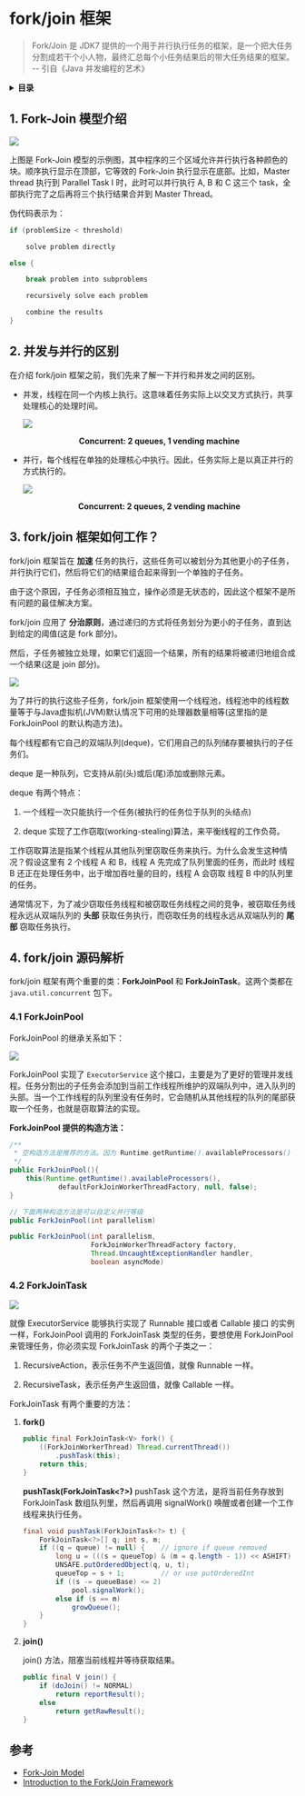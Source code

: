 # fork/join 框架

> Fork/Join 是 JDK7 提供的一个用于并行执行任务的框架，是一个把大任务分割成若干个小人物，最终汇总每个小任务结果后的带大任务结果的框架。 -- 引自《Java 并发编程的艺术》

<details>
<summary><strong>目录</strong></summary>
-   [1. Fork-Join 模型介绍](#user-content-fj-1)
-   [2. 并发与并行的区别](#user-content-fj-2)
-   [3. fork/join 框架如何工作？](#user-content-fj-3)
-   [4. fork/join 源码解析](#user-content-fj-4)
    -   [4.1 ForkJoinPool](#user-content-fj-4-1)
    -   [4.2 ForkJoinTask](#user-content-fj-4-2)
</details>

## <a id="fj-1">1. Fork-Join 模型介绍</a>

![](/imgs/concurrency/c-8-1.png)

上图是 Fork-Join 模型的示例图，其中程序的三个区域允许并行执行各种颜色的块。顺序执行显示在顶部，它等效的 Fork-Join 执行显示在底部。比如，Master thread 执行到 Parallel Task I 时，此时可以并行执行 A, B 和 C 这三个 task，全部执行完了之后再将三个执行结果合并到 Master Thread。

伪代码表示为：

```java
if (problemSize < threshold)

    solve problem directly

else {

    break problem into subproblems

    recursively solve each problem

    combine the results
}
```

## <a id="fj-2">2. 并发与并行的区别</a>

在介绍 fork/join 框架之前，我们先来了解一下并行和并发之间的区别。

-   并发，线程在同一个内核上执行。这意味着任务实际上以交叉方式执行，共享处理核心的处理时间。

    ![](/imgs/concurrency/c-8-2.gif)

    <center><strong>Concurrent: 2 queues, 1 vending machine</strong></center>

-   并行，每个线程在单独的处理核心中执行。因此，任务实际上是以真正并行的方式执行的。

    ![](/imgs/concurrency/c-8-3.gif)

    <center><strong>Concurrent: 2 queues, 2 vending machine</strong></center>

## <a id="fj-3">3. fork/join 框架如何工作？</a>

fork/join 框架旨在 **加速** 任务的执行，这些任务可以被划分为其他更小的子任务，并行执行它们，然后将它们的结果组合起来得到一个单独的子任务。

由于这个原因，子任务必须相互独立，操作必须是无状态的，因此这个框架不是所有问题的最佳解决方案。

fork/join 应用了 **分治原则**，通过递归的方式将任务划分为更小的子任务，直到达到给定的阈值(这是 fork 部分)。

然后，子任务被独立处理，如果它们返回一个结果，所有的结果将被递归地组合成一个结果(这是 join 部分)。

![](/imgs/concurrency/c-8-4.gif)

为了并行的执行这些子任务，fork/join 框架使用一个线程池，线程池中的线程数量等于与Java虚拟机(JVM)默认情况下可用的处理器数量相等(这里指的是 ForkJoinPool 的默认构造方法)。

每个线程都有它自己的双端队列(deque)，它们用自己的队列储存要被执行的子任务们。

deque 是一种队列，它支持从前(头)或后(尾)添加或删除元素。

deque 有两个特点：

1.  一个线程一次只能执行一个任务(被执行的任务位于队列的头结点)

1.  deque 实现了工作窃取(working-stealing)算法，来平衡线程的工作负荷。

工作窃取算法是指某个线程从其他队列里窃取任务来执行。为什么会发生这种情况？假设这里有 2 个线程 A 和 B，线程 A 先完成了队列里面的任务，而此时 线程 B 还正在处理任务中，出于增加吞吐量的目的，线程 A 会窃取 线程 B 中的队列里的任务。

通常情况下，为了减少窃取任务线程和被窃取任务线程之间的竞争，被窃取任务线程永远从双端队列的 **头部** 获取任务执行，而窃取任务的线程永远从双端队列的 **尾部** 窃取任务执行。

## <a id="fj-4">4. fork/join 源码解析</a>

fork/join 框架有两个重要的类：**ForkJoinPool** 和 **ForkJoinTask**。这两个类都在 `java.util.concurrent` 包下。

### <a id="fj-4">4.1 ForkJoinPool</a>

ForkJoinPool 的继承关系如下：

![](/imgs/concurrency/c-8-2.png)

ForkJoinPool 实现了 `ExecutorService` 这个接口，主要是为了更好的管理并发线程。任务分割出的子任务会添加到当前工作线程所维护的双端队列中，进入队列的头部。当一个工作线程的队列里没有任务时，它会随机从其他线程的队列的尾部获取一个任务，也就是窃取算法的实现。

**ForkJoinPool 提供的构造方法：**
```java
/**
 * 空构造方法是推荐的方法。因为 Runtime.getRuntime().availableProcessors() 返回 Java 虚拟机可用的处理器数量。用这个数量作为并行等级。
 */
public ForkJoinPool(){
    this(Runtime.getRuntime().availableProcessors(),
            defaultForkJoinWorkerThreadFactory, null, false);
}

// 下面两种构造方法是可以自定义并行等级
public ForkJoinPool(int parallelism)

public ForkJoinPool(int parallelism,
                    ForkJoinWorkerThreadFactory factory,
                    Thread.UncaughtExceptionHandler handler,
                    boolean asyncMode)
```

### <a id="fj-4-2">4.2 ForkJoinTask</a>

![](/imgs/concurrency/c-8-3.png)

就像 ExecutorService 能够执行实现了 Runnable 接口或者 Callable 接口 的实例一样，ForkJoinPool 调用的 ForkJoinTask 类型的任务，要想使用 ForkJoinPool 来管理任务，你必须实现 ForkJoinTask 的两个子类之一：

1. RecursiveAction，表示任务不产生返回值，就像 Runnable 一样。

1. RecursiveTask，表示任务产生返回值，就像 Callable 一样。

ForkJoinTask 有两个重要的方法：

1.  **fork()**
    ```java
    public final ForkJoinTask<V> fork() {
        ((ForkJoinWorkerThread) Thread.currentThread())
            .pushTask(this);
        return this;
    }
    ```

    **pushTask(ForkJoinTask<?>)**
    pushTask 这个方法，是将当前任务存放到 ForkJoinTask 数组队列里，然后再调用 signalWork() 唤醒或者创建一个工作线程来执行任务。
    ```java
    final void pushTask(ForkJoinTask<?> t) {
        ForkJoinTask<?>[] q; int s, m;
        if ((q = queue) != null) {    // ignore if queue removed
            long u = (((s = queueTop) & (m = q.length - 1)) << ASHIFT) + ABASE;
            UNSAFE.putOrderedObject(q, u, t);
            queueTop = s + 1;         // or use putOrderedInt
            if ((s -= queueBase) <= 2)
                pool.signalWork();
            else if (s == m)
                growQueue();
        }
    }
    ```

2.  **join()**

    join() 方法，阻塞当前线程并等待获取结果。
    ```java
    public final V join() {
        if (doJoin() != NORMAL)
            return reportResult();
        else
            return getRawResult();
    }
    ```

## 参考

-   [Fork-Join Model](https://en.wikipedia.org/wiki/Fork-join_model)
-   [Introduction to the Fork/Join Framework](https://www.pluralsight.com/guides/introduction-to-the-fork-join-framework)